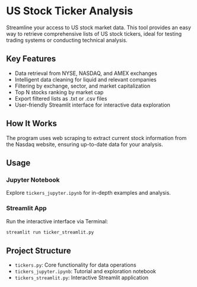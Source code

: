 # US Stock Ticker Analysis

Streamline your access to US stock market data. This tool provides an easy way to retrieve comprehensive lists of US stock tickers, ideal for testing trading systems or conducting technical analysis.

## Key Features
- Data retrieval from NYSE, NASDAQ, and AMEX exchanges
- Intelligent data cleaning for liquid and relevant companies
- Filtering by exchange, sector, and market capitalization
- Top N stocks ranking by market cap
- Export filtered lists as .txt or .csv files
- User-friendly Streamlit interface for interactive data exploration

## How It Works
The program uses web scraping to extract current stock information from the Nasdaq website, ensuring up-to-date data for your analysis.

## Usage

### Jupyter Notebook
Explore `tickers_jupyter.ipynb` for in-depth examples and analysis.

### Streamlit App
Run the interactive interface via Terminal:
```sh
streamlit run ticker_streamlit.py
```

## Project Structure
- `tickers.py`: Core functionality for data operations
- `tickers_jupyter.ipynb`: Tutorial and exploration notebook
- `tickers_streamlit.py`: Interactive Streamlit application

